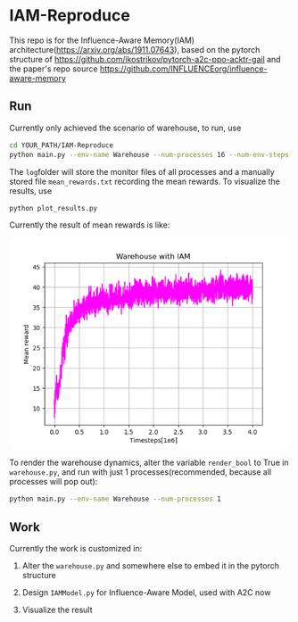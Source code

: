 # IAM-Reproduce
This repo is for the Influence-Aware Memory(IAM) architecture(https://arxiv.org/abs/1911.07643), based on the pytorch structure of https://github.com/ikostrikov/pytorch-a2c-ppo-acktr-gail and the paper's repo source https://github.com/INFLUENCEorg/influence-aware-memory

## Run

Currently only achieved the scenario of warehouse, to run, use
```bash
cd YOUR_PATH/IAM-Reproduce
python main.py --env-name Warehouse --num-processes 16 --num-env-steps 4000000 --num-steps 10 --log-dir ./log
```
The `log`folder will store the monitor files of all processes and a manually stored file `mean_rewards.txt` recording the mean rewards. To visualize the results, use

```bash
python plot_results.py
```

Currently the result of mean rewards is like:

![warehouse](README.assets/warehouse.png)

To render the warehouse dynamics, alter the variable `render_bool` to True  in `warehouse.py`, and run with just 1 processes(recommended, because all processes will pop out):

```bash
python main.py --env-name Warehouse --num-processes 1
```

## Work

Currently the work is customized in:

1. Alter the `warehouse.py` and somewhere else to embed it in the pytorch structure
2. Design `IAMModel.py` for Influence-Aware Model, used with A2C now

3. Visualize the result